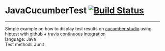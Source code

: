 # JavaCucumberTest [![Build Status](https://travis-ci.com/matthew-sliit/JavaCucumberTest.svg?token=27B3xAi9Vm7ngtQmRQVx&branch=master)](https://travis-ci.com/matthew-sliit/JavaCucumberTest)
---
Simple example on how to display test results on [cucumber studio](https://cucumber.io/) using [hiptest](https://github.com/hiptest/hps-java-junit) with github + [travis continuous integration](https://www.travis-ci.com/)  
language: Java  
Test methodL Junit

